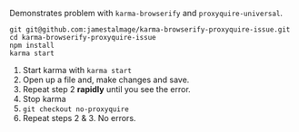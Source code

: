 Demonstrates problem with `karma-browserify` and `proxyquire-universal`.

```
git git@github.com:jamestalmage/karma-browserify-proxyquire-issue.git
cd karma-browserify-proxyquire-issue
npm install
karma start
```

1. Start karma with `karma start`
2. Open up a file and, make changes and save.
3. Repeat step 2 **rapidly** until you see the error.
4. Stop karma
5. `git checkout no-proxyquire`
6. Repeat steps 2 & 3. No errors.
